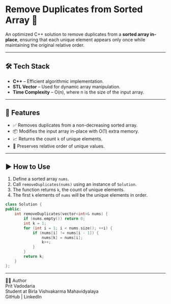 # Remove Duplicates from Sorted Array 🔁

An optimized C++ solution to remove duplicates from a **sorted array in-place**, ensuring that each unique element appears only once while maintaining the original relative order.

---

## 🛠️ Tech Stack

- **C++** – Efficient algorithmic implementation.
- **STL Vector** – Used for dynamic array manipulation.
- **Time Complexity** – O(n), where n is the size of the input array.

---

## 📸 Features

- ✅ Removes duplicates from a non-decreasing sorted array.
- 📦 Modifies the input array in-place with O(1) extra memory.
- 📈 Returns the count `k` of unique elements.
- 🔁 Preserves relative order of unique values.

---

## ▶️ How to Use

1. Define a sorted array `nums`.
2. Call `removeDuplicates(nums)` using an instance of `Solution`.
3. The function returns `k`, the count of unique elements.
4. The first `k` elements of `nums` will be the unique elements in order.

```cpp
class Solution {
public:
    int removeDuplicates(vector<int>& nums) {
        if (nums.empty()) return 0;
        int k = 1;
        for (int i = 1; i < nums.size(); ++i) {
            if (nums[i] != nums[i - 1]) {
                nums[k] = nums[i];
                k++;
            }
        }
        return k;
    }
};
```

---

👨‍💻 Author  
Prit Vadodaria  
Student at Birla Vishvakarma Mahavidyalaya  
GitHub | LinkedIn